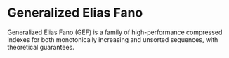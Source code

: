 # Generalized Elias Fano
Generalized Elias Fano (GEF) is a family of high-performance compressed indexes for both monotonically increasing and unsorted sequences, with theoretical guarantees.

